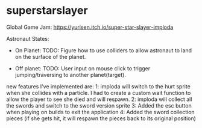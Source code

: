 # superstarslayer
Global Game Jam: https://yurisen.itch.io/super-star-slayer-imploda

Astronaut
States:
  - On Planet:
    TODO: Figure how to use colliders to allow astronaut to land on the surface of the planet.

  - Off planet:
  TODO: User input on mouse click to trigger jumping/traversing to another planet(target).

new features I've implemented are:
1: imploda will switch to the hurt sprite when she collides with a particle. I had to create a custom wait function to allow the player to see she died and will respawn.
2: imploda will collect all the swords and switch to the sword version sprite
3: Added the esc button when playing on builds to exit the application
4: Added the sword collection pieces (if she gets hit, it will respawn the pieces back to its original position)

